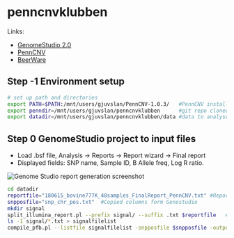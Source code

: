 # penncnvklubben

Links:

* [GenomeStudio 2.0](http://support.illumina.com/array/array_software/genomestudio/downloads.html)
* [PennCNV](http://penncnv.openbioinformatics.org)
* [BeerWare](https://en.wikipedia.org/wiki/Beerware)

## Step -1 Environment setup

```bash
# set up path and directories
export PATH=$PATH:/mnt/users/gjuvslan/PennCNV-1.0.3/   #PennCNV installed here
export penndir=/mnt/users/gjuvslan/penncnvklubben      #git repo cloned here
export datadir=/mnt/users/gjuvslan/penncnvklubben/data #data to analyse collected here
```

## Step 0 GenomeStudio project to input files

* Load .bsf file, Analysis -> Reports -> Report wizard -> Final report
* Displayed fields: SNP name, Sample ID, B Allele freq, Log R ratio. 

![Genome Studio report generation screenshot](https://github.com/argju/penncnvklubben/blob/master/screenshots/report.png)

```bash
cd datadir
reportfile="180615_bovine777K_48samples_FinalReport_PennCNV.txt" #Report exported from GenomeStudio
snpposfile="snp_chr_pos.txt"  #Copied columns form Genostudio
mkdir signal
split_illumina_report.pl --prefix signal/ --suffix .txt $reportfile   #create signal intensity files
ls -1 signal/*.txt > signalfilelist
compile_pfb.pl --listfile signalfilelist -snpposfile $snpposfile -output pfbfile.pfb #create pdf file
```

